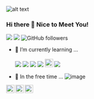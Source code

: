 
![alt text](https://i.ibb.co/D1z3Pz1/wall-Git-Hub.png)


### Hi there 👋 Nice to Meet You!



<!--
**WdvOps/WdvOps** is a ✨ _special_ ✨ repository because its `README.md` (this file) appears on your GitHub profile.

Here are some ideas to get you started:

- 🔭 I’m currently studying Analysis and systems development at Unip ...
- 🌱 I’m currently learning ...
- 👯 In the free time ...
- 🤔 I’m looking for help with ...
- 💬 Ask me about ...
- 📫 How to reach me: ...
- 😄 Pronouns: ...
- ⚡ Fun fact: ...
-->




![](https://github.com/WdvOps?tab=stars) ![](https://img.shields.io/github/forks/WdvOps/) ![GitHub followers](https://img.shields.io/github/followers/WdvOps?style=social)



- 🌱 I’m currently learning ... <br> <br>
<img src="https://img.shields.io/badge/HTML5-E34F26?style=for-the-badge&logo=html5&logoColor=white" /> <img src="https://img.shields.io/badge/CSS3-1572B6?style=for-the-badge&logo=css3&logoColor=white" /> 
<img src="https://img.shields.io/badge/JavaScript-323330?style=for-the-badge&logo=javascript&logoColor=F7DF1E" /> <img src="https://img.shields.io/badge/TypeScript-007ACC?style=for-the-badge&logo=typescript&logoColor=white" /> 
<img width="22px" color="#DD0031" src="https://simpleicons.org/icons/angular.svg" /> <img src="https://img.shields.io/badge/Bootstrap-563D7C?style=for-the-badge&logo=bootstrap&logoColor=white" />



- 👯 In the free time ... ![image](https://img.shields.io/badge/Adobe%20Photoshop-31A8FF?style=for-the-badge&logo=Adobe%20Photoshop&logoColor=black)


<a target="_blank" href="https://www.linkedin.com/in/will-freittas/">
  <img align="left" alt="LinkdeIN" width="22px" color="white" src="https://cdn.jsdelivr.net/npm/simple-icons@v3/icons/linkedin.svg" />
</a>
<a target="_blank" href="https://api.whatsapp.com/send?phone=5531982699558">
  <img align="left" alt="Whatsapp" width="22px" color="white" src="https://cdn.jsdelivr.net/npm/simple-icons@v3/icons/whatsapp.svg" />
  
  
<a target="_blank" href="https://github.com/WdvOps/">
  <img align="left" alt="LinkdeIN" width="22px" color="white" src="https://icon-icons.com/pt/icone/pasta-azul-github/93417" />
</a>

